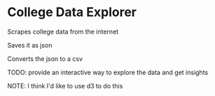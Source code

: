 # College Data Explorer

Scrapes college data from the internet

Saves it as json

Converts the json to a csv

TODO: provide an interactive way to explore the data and get insights

NOTE: I think I'd like to use d3 to do this
